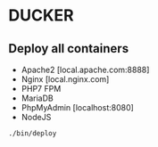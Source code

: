 # DUCKER

## Deploy all containers
* Apache2 [local.apache.com:8888]
* Nginx [local.nginx.com]
* PHP7 FPM
* MariaDB
* PhpMyAdmin [localhost:8080]
* NodeJS

````
./bin/deploy
````

